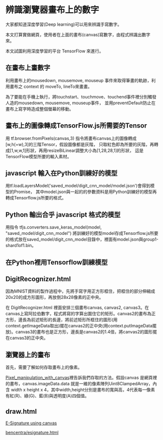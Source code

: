 # 辨識瀏覽器畫布上的數字
大家都知道深度學習(Deep learning)可以用來辨識手寫數字。

本文打算實做網頁，使用者在上面的畫布(canvas)寫數字，由程式辨識出數字來。

本文試圖利用深度學習的平台 TensorFlow 來進行。

## 在畫布上畫數字
利用畫布上的mousedown, mousemove, mouseup 事件來取得筆畫的軌跡，利用畫布之 context 的 moveTo, lineTo來畫畫。

為了要能在手機上執行，將touchstart、touchmove、touchend事件裡分別觸發人造的mousedown, mousemove, mouseup事件，
並用preventDefault防止在畫布上寫字時造成整個螢幕的移動。

## 畫布上的圖像轉成TensorFlow.js所需要的Tensor
用 tf.browser.fromPixels(canvas,3) 指令將畫布canvas上的圖像轉成[w,h(=w),3]的三階Tensor，假設圖像都是灰階，
只取紅色即為所要的灰階，再轉成[1,w,w,1]形狀，再用resizeBiLinear調整大小為[1,28,28,1]的形狀，
這是TensorFlow模型所要的輸入素材。

## javascript 輸入在Python訓練好的模型
用tf.loadLayersModel('saved_model/digit_cnn_model/model.json')會得到模型的Promise，
其中model.json與一起的的參數資料是用Python訓練好的模型再轉成Tensorflow.js所要的格式。

## Python 輸出合乎 javascript 格式的模型
用指令 tfjs.converters.save_keras_model(model, "saved_model/digit_cnn_model") 將訓練好的模型model存成Tensorflow.js所要的格式放在saved_model/digit_cnn_model目錄中，裡面有model.json與group1-shard1of1.bin。

## 在Python裡用Tensorflow訓練模型


## DigitRecognizer.html
因為MNIST資料的製作過程中，先將手寫字用正方形框住，把框住的部分伸縮成20x20的成方形圖形，再放倒28x28像素的正中央。

在 DigitRecognizer.html 裡面安排三個畫布canvas, canvas2, canvas3。在canvas上寫阿拉伯數字，程式將寫的字算出圍住它的矩形。canvas2的畫布為正方形，邊長為前述矩形的長邊，將前述矩形所框住的圖形(用context.getImageData取出)擺在canvas2的正中央(用context.putImageData擺放)。canvas3的畫布也是正方形，邊長是canvas2的1.4倍，將canvas2的圖形擺在canvas3的正中央。


## 瀏覽器上的畫布
首先，需要了解如何存取畫布上的像素。

[Pixel_manipulation_with_canvas](https://developer.mozilla.org/en-US/docs/Web/API/Canvas_API/Tutorial/Pixel_manipulation_with_canvas)裡告訴我們存取的方法。假設canvas 是網頁裡的畫布，canvas.imageData.data 就是一維的像素陣列Uint8ClampedArray，內含 width x height x 4，其中width,height分別是畫布的寬與高，4代表每一像素有紅(R)、綠(G)、藍(B)與透明度(A)四個值。

## draw.html
[E-Signature using canvas](https://codepen.io/yguo/pen/OyYGxQ)

[bencentra/esignature.html](https://gist.github.com/bencentra/91350fe91c377c1ca574)
